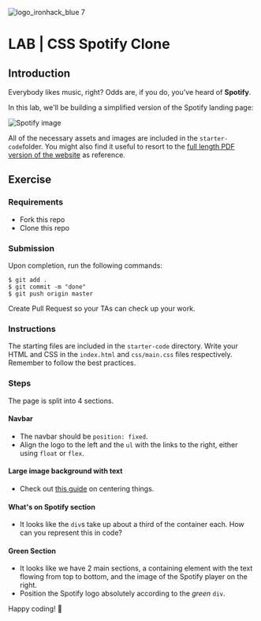 ![logo_ironhack_blue 7](https://user-images.githubusercontent.com/23629340/40541063-a07a0a8a-601a-11e8-91b5-2f13e4e6b441.png)

# LAB | CSS Spotify Clone

## Introduction

Everybody likes music, right? Odds are, if you do, you've heard of **Spotify**.

In this lab, we'll be building a simplified version of the Spotify landing page:

![Spotify image](https://i.imgur.com/xVD0bm6.jpg)

All of the necessary assets and images are included in the `starter-code`folder. You might also find it useful to resort to the [full length PDF version of the website](https://s3-eu-west-1.amazonaws.com/ih-materials/uploads/spotify-prototype.pdf) as reference.

## Exercise

### Requirements

- Fork this repo
- Clone this repo

### Submission

Upon completion, run the following commands:
```
$ git add .
$ git commit -m "done"
$ git push origin master
```
Create Pull Request so your TAs can check up your work.


### Instructions

The starting files are included in the `starter-code` directory. Write your HTML and CSS in the `index.html` and `css/main.css` files respectively. Remember to follow the best practices.

### Steps

The page is split into 4 sections. 

#### Navbar

- The navbar should be `position: fixed`.
- Align the logo to the left and the `ul` with the links to the right, either using `float` or `flex`.

#### Large image background with text

- Check out [this guide](https://css-tricks.com/centering-css-complete-guide/) on centering things.

#### What's on Spotify section

- It looks like the `div`s take up about a third of the container each. How can you represent this in code?

#### Green Section

- It looks like we have 2 main sections, a containing element with the text flowing from top to bottom, and the image of the Spotify player on the right.
- Position the Spotify logo absolutely according to the _green_ `div`.

Happy coding! 💙

